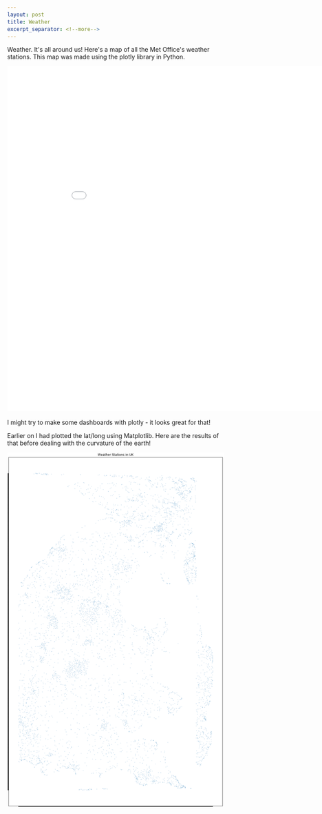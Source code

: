 ```yaml
---
layout: post
title: Weather
excerpt_separator: <!--more-->
---
```


Weather. It's all around us! Here's a map of all the Met Office's weather stations. This map was made using the plotly library in Python. <!--more-->

<iframe width="900" height="800" frameborder="0" scrolling="no" src="//plot.ly/~perrymant/1.embed"></iframe>

I might try to make some dashboards with plotly - it looks great for that!

Earlier on I had plotted the lat/long using Matplotlib. Here are the results of that before dealing with the curvature of the earth!


![Weather](/images/Weather2.png)
